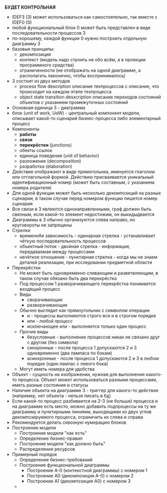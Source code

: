 **БУДЕТ КОНТРОЛЬНАЯ**
- IDEF3 (3) может использоваться как самостоятельно, так вместе с IDEF0 (0)
- любой функциональный блок 0 может быть представлен в виде последовательности процессов 3
- по-хорошему, каждой функции 0 нужно построить отдельную диаграмму 3
- базовые принципы:
	- декомпозиция
	- контекст (модель надо строить не обо всём, а в проекции программного средства)
	- ограниченности (не отображать на одной диаграмме, а располагать лаконично, чтобы воспринималось)
- 3 состоит из двух методов
	- process flow description описание техпроцессов с описание, что происходит на каждом этапе техпроцесса
	- object state transition desxcription описание переходов состояний объектов с указанием промежуточных *состояний*
- Основная единица 3 - диаграмма
- блок (unit of work, UoW) - центральный компонент модели, описывает какой-то сценарий бизнес-процесса либо элементарный процесс
- Компоненты
	- **работы**
	- **связи**
	- **перекрёстки** (junctions)
	- обекты ссылок
	- единица поведения (unit of behavior)
	- разложение (decomposition)
	- разработка (elaboration)
- Действие отображают в виде прямогольнка, именуется глаголом или отглагольной формой. Действию присваивается уникальный идентификационный номер (может быть составным, с указанием номера родителя)
- Для одной функции может быть несколько декомпозиций на разные сценарии, в таком случае перед номером функции пишется номер сценария
- Все связи в 3 являются однонаправленными, граф должен быть связным, если какой-то элемент недостижим, он выкидыдвается
- Диаграммы в 3 обычно организуются слева направо, но круговороты не запрещены
- Стрелки
	- временнАя зависимость - одинарная стрелка - устанавливает чёткую последовательность процессов
	- объектный поток - двойная стрелка - информация, передаваемая между процессами
	- нечёткое отношение - пунктирная стрелка - когда мы не знаем деталей реализации, при исследовании предметной области
- Перекрёстки 
	- Не может быть одновременно сливающим и разветвляющим, в таком случае обязано быть два перекрёстка
	- Под процессом 1 разворачивающего перекрёстка понимается входящий процесс
	- Виды
		- сворачивающие
		- разворачивающие
	- Обычно выглядит как прямоугольник с символом операции
		- и - процессы выполняются строго все и в строгом порядке
		- или - *любой процесс*
		- исключающее или - выполняется только один процесс
	- Прочие виды
		- безусловные - выполнение процессов никак не связано друг с другом (без символа)
		- синхронные - после процесса 1 допускаются 2 и 3 одновременно (два лампаса по бокам)
		- асинхронные - после процесса 1 допускаются 2 и 3 в любом порядке (один лампас с левого бока)
	- Могут иметь номера для удобства
- Объект - сущность на изображении, нужная для выполнения какого-то процесса. Объект может использоваться разными процессами, иметь разные состояния и статусы
- Наличие объекта на диаграмме 3 - триггер для какого-то действия (например, нет объекта - нельзя писать в бд)
- Если какой-то процесс разбивается на 2-3 (не больше) процесса и на диаграмме есть место, можно добавить подпроцессы на ту же диаграмму и пунктирными линиями, выходящими из двух углов декомпозируемого процесса, ограничить их слева и справа
- Рекомендуется делать сквозную нумерацию блоков
- Построение модели
	- Построение модели "как есть"
	- Определение бизнес-правил
	- Построение модели "как должно быть"
	- Распределение ресурсов
- Примерный порядок
	- Определение бизнес-требований
	- Построение функциональной диаграммы
		- Построение А-0 (контекстной диаграммы) с номером 1
		- Построение А0 (декомпозиция А-0) с номером 2
		- Построение А1 (декомпозиция А0) с номером 3
	- 